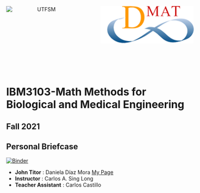 <header>
<img src="https://upload.wikimedia.org/wikipedia/commons/4/47/Logo_UTFSM.png" width=200 alt="UTFSM" align="left"/>
<img src="./images/dmat.png" alt="DMAT" align="right"/>
</header>
</br></br></br></br></br>

</br>
</br>

# IBM3103-Math Methods for Biological and Medical Engineering
## Fall 2021

## Personal Briefcase

[![Binder](https://mybinder.org/badge_logo.svg)](https://mybinder.org/v2/gh/aoguedao/mat281_portfolio_template/master?urlpath=lab)

* __John Titor__ : Daniela Díaz Mora [My Page](https://www.linkedin.com/in/williamhgates/)
* __Instructor__ :  Carlos A. Sing Long
* __Teacher Assistant__ :  Carlos Castillo

